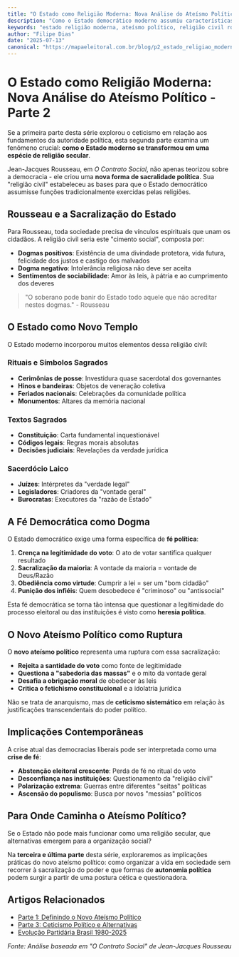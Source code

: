 ```yaml
---
title: "O Estado como Religião Moderna: Nova Análise do Ateísmo Político - Parte 2"
description: "Como o Estado democrático moderno assumiu características de religião civil: rituais, símbolos sagrados e dogmas políticos que exigem fé cívica."
keywords: "estado religião moderna, ateísmo político, religião civil rousseau, ceticismo político, democracia sagrada"
author: "Filipe Dias"
date: "2025-07-13"
canonical: "https://mapaeleitoral.com.br/blog/p2_estado_religiao_moderna/"
---
```


# O Estado como Religião Moderna: Nova Análise do Ateísmo Político - Parte 2

Se a primeira parte desta série explorou o ceticismo em relação aos fundamentos da autoridade política, esta segunda parte examina um fenômeno crucial: **como o Estado moderno se transformou em uma espécie de religião secular**.

Jean-Jacques Rousseau, em *O Contrato Social*, não apenas teorizou sobre a democracia - ele criou uma **nova forma de sacralidade política**. Sua "religião civil" estabeleceu as bases para que o Estado democrático assumisse funções tradicionalmente exercidas pelas religiões.

## Rousseau e a Sacralização do Estado

Para Rousseau, toda sociedade precisa de vínculos espirituais que unam os cidadãos. A religião civil seria este "cimento social", composta por:

- **Dogmas positivos**: Existência de uma divindade protetora, vida futura, felicidade dos justos e castigo dos malvados
- **Dogma negativo**: Intolerância religiosa não deve ser aceita
- **Sentimentos de sociabilidade**: Amor às leis, à pátria e ao cumprimento dos deveres

> "O soberano pode banir do Estado todo aquele que não acreditar nestes dogmas." - Rousseau

## O Estado como Novo Templo

O Estado moderno incorporou muitos elementos dessa religião civil:

### Rituais e Símbolos Sagrados
- **Cerimônias de posse**: Investidura quase sacerdotal dos governantes
- **Hinos e bandeiras**: Objetos de veneração coletiva
- **Feriados nacionais**: Celebrações da comunidade política
- **Monumentos**: Altares da memória nacional

### Textos Sagrados
- **Constituição**: Carta fundamental inquestionável
- **Códigos legais**: Regras morais absolutas
- **Decisões judiciais**: Revelações da verdade jurídica

### Sacerdócio Laico
- **Juízes**: Intérpretes da "verdade legal"
- **Legisladores**: Criadores da "vontade geral"
- **Burocratas**: Executores da "razão de Estado"

## A Fé Democrática como Dogma

O Estado democrático exige uma forma específica de **fé política**:

1. **Crença na legitimidade do voto**: O ato de votar santifica qualquer resultado
2. **Sacralização da maioria**: A vontade da maioria = vontade de Deus/Razão
3. **Obediência como virtude**: Cumprir a lei = ser um "bom cidadão"
4. **Punição dos infiéis**: Quem desobedece é "criminoso" ou "antissocial"

Esta fé democrática se torna tão intensa que questionar a legitimidade do processo eleitoral ou das instituições é visto como **heresia política**.

## O Novo Ateísmo Político como Ruptura

O **novo ateísmo político** representa uma ruptura com essa sacralização:

- **Rejeita a santidade do voto** como fonte de legitimidade
- **Questiona a "sabedoria das massas"** e o mito da vontade geral
- **Desafia a obrigação moral** de obedecer às leis
- **Critica o fetichismo constitucional** e a idolatria jurídica

Não se trata de anarquismo, mas de **ceticismo sistemático** em relação às justificações transcendentais do poder político.

## Implicações Contemporâneas

A crise atual das democracias liberais pode ser interpretada como uma **crise de fé**:

- **Abstenção eleitoral crescente**: Perda de fé no ritual do voto
- **Desconfiança nas instituições**: Questionamento da "religião civil"
- **Polarização extrema**: Guerras entre diferentes "seitas" políticas
- **Ascensão do populismo**: Busca por novos "messias" políticos

## Para Onde Caminha o Ateísmo Político?

Se o Estado não pode mais funcionar como uma religião secular, que alternativas emergem para a organização social?

Na **terceira e última parte** desta série, exploraremos as implicações práticas do novo ateísmo político: como organizar a vida em sociedade sem recorrer à sacralização do poder e que formas de **autonomia política** podem surgir a partir de uma postura cética e questionadora.

## Artigos Relacionados
- [Parte 1: Definindo o Novo Ateísmo Político](/blog/p1_novo_ateismo_politico/)
- [Parte 3: Ceticismo Político e Alternativas](/blog/p3_ceticismo_politico/)
- [Evolução Partidária Brasil 1980-2025](/blog/evolucao_partidaria_brasil/)

*Fonte: Análise baseada em "O Contrato Social" de Jean-Jacques Rousseau*